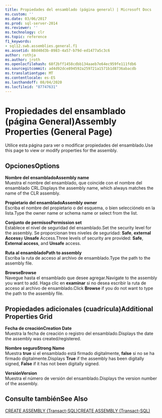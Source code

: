 ```yaml
---
title: Propiedades del ensamblado (página general) | Microsoft Docs
ms.custom: ''
ms.date: 03/06/2017
ms.prod: sql-server-2014
ms.reviewer: ''
ms.technology: clr
ms.topic: reference
f1_keywords:
- sql12.swb.assemblies.general.f1
ms.assetid: 88d40d3b-8983-4a57-b79d-ed1477a5c3c6
author: rothja
ms.author: jroth
ms.openlocfilehash: 68f2bff1458cdbb134aaeb7e64ec959fe111fdb6
ms.sourcegitcommit: ad4d92dce894592a259721a1571b1d8736abacdb
ms.translationtype: MT
ms.contentlocale: es-ES
ms.lasthandoff: 08/04/2020
ms.locfileid: "87747631"
---
```

# <a name="assembly-properties-general-page"></a><span data-ttu-id="4b3b8-102">Propiedades del ensamblado (página General)</span><span class="sxs-lookup"><span data-stu-id="4b3b8-102">Assembly Properties (General Page)</span></span>
  <span data-ttu-id="4b3b8-103">Utilice esta página para ver o modificar propiedades del ensamblado.</span><span class="sxs-lookup"><span data-stu-id="4b3b8-103">Use this page to view or modify properties for the assembly.</span></span>  
  
## <a name="options"></a><span data-ttu-id="4b3b8-104">Opciones</span><span class="sxs-lookup"><span data-stu-id="4b3b8-104">Options</span></span>  
 <span data-ttu-id="4b3b8-105">**Nombre del ensamblado**</span><span class="sxs-lookup"><span data-stu-id="4b3b8-105">**Assembly name**</span></span>  
 <span data-ttu-id="4b3b8-106">Muestra el nombre del ensamblado, que coincide con el nombre del ensamblado CRL.</span><span class="sxs-lookup"><span data-stu-id="4b3b8-106">Displays the assembly name, which always matches the name of the CLR assembly.</span></span>  
  
 <span data-ttu-id="4b3b8-107">**Propietario del ensamblado**</span><span class="sxs-lookup"><span data-stu-id="4b3b8-107">**Assembly owner**</span></span>  
 <span data-ttu-id="4b3b8-108">Escriba el nombre del propietario o del esquema, o bien selecciónelo en la lista.</span><span class="sxs-lookup"><span data-stu-id="4b3b8-108">Type the owner name or schema name or select from the list.</span></span>  
  
 <span data-ttu-id="4b3b8-109">**Conjunto de permisos**</span><span class="sxs-lookup"><span data-stu-id="4b3b8-109">**Permission set**</span></span>  
 <span data-ttu-id="4b3b8-110">Establece el nivel de seguridad del ensamblado.</span><span class="sxs-lookup"><span data-stu-id="4b3b8-110">Set the security level for the assembly.</span></span> <span data-ttu-id="4b3b8-111">Se proporcionan tres niveles de seguridad: **Safe**, **external Access**y **Unsafe** Access.</span><span class="sxs-lookup"><span data-stu-id="4b3b8-111">Three levels of security are provided: **Safe**, **External access**, and **Unsafe** access.</span></span>  
  
 <span data-ttu-id="4b3b8-112">**Ruta al ensamblado**</span><span class="sxs-lookup"><span data-stu-id="4b3b8-112">**Path to assembly**</span></span>  
 <span data-ttu-id="4b3b8-113">Escriba la ruta de acceso al archivo de ensamblado.</span><span class="sxs-lookup"><span data-stu-id="4b3b8-113">Type the path to the assembly file.</span></span>  
  
 <span data-ttu-id="4b3b8-114">**Browse**</span><span class="sxs-lookup"><span data-stu-id="4b3b8-114">**Browse**</span></span>  
 <span data-ttu-id="4b3b8-115">Navegue hasta el ensamblado que desee agregar.</span><span class="sxs-lookup"><span data-stu-id="4b3b8-115">Navigate to the assembly you want to add.</span></span> <span data-ttu-id="4b3b8-116">Haga clic en **examinar** si no desea escribir la ruta de acceso al archivo de ensamblado.</span><span class="sxs-lookup"><span data-stu-id="4b3b8-116">Click **Browse** if you do not want to type the path to the assembly file.</span></span>  
  
## <a name="additional-properties-grid"></a><span data-ttu-id="4b3b8-117">Propiedades adicionales (cuadrícula)</span><span class="sxs-lookup"><span data-stu-id="4b3b8-117">Additional Properties Grid</span></span>  
 <span data-ttu-id="4b3b8-118">**Fecha de creación**</span><span class="sxs-lookup"><span data-stu-id="4b3b8-118">**Creation Date**</span></span>  
 <span data-ttu-id="4b3b8-119">Muestra la fecha de creación o registro del ensamblado.</span><span class="sxs-lookup"><span data-stu-id="4b3b8-119">Displays the date the assembly was created/registered.</span></span>  
  
 <span data-ttu-id="4b3b8-120">**Nombre seguro**</span><span class="sxs-lookup"><span data-stu-id="4b3b8-120">**Strong Name**</span></span>  
 <span data-ttu-id="4b3b8-121">Muestra **true** si el ensamblado está firmado digitalmente, **false** si no se ha firmado digitalmente.</span><span class="sxs-lookup"><span data-stu-id="4b3b8-121">Displays **True** if the assembly has been digitally signed, **False** if it has not been digitally signed.</span></span>  
  
 <span data-ttu-id="4b3b8-122">**Versión**</span><span class="sxs-lookup"><span data-stu-id="4b3b8-122">**Version**</span></span>  
 <span data-ttu-id="4b3b8-123">Muestra el número de versión del ensamblado.</span><span class="sxs-lookup"><span data-stu-id="4b3b8-123">Displays the version number of the assembly.</span></span>  
  
## <a name="see-also"></a><span data-ttu-id="4b3b8-124">Consulte también</span><span class="sxs-lookup"><span data-stu-id="4b3b8-124">See Also</span></span>  
 [<span data-ttu-id="4b3b8-125">CREATE ASSEMBLY &#40;Transact-SQL&#41;</span><span class="sxs-lookup"><span data-stu-id="4b3b8-125">CREATE ASSEMBLY &#40;Transact-SQL&#41;</span></span>](/sql/t-sql/statements/create-assembly-transact-sql)  
  
  
